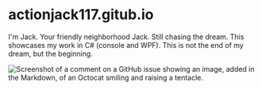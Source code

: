 # actionjack117.gitub.io
I'm Jack. Your friendly neighborhood Jack. Still chasing the dream.  This showcases my work in C# (console and WPF). This is not the end of my dream, but the beginning.

![Screenshot of a comment on a GitHub issue showing an image, added in the Markdown, of an Octocat smiling and raising a tentacle.](https://myoctocat.com/assets/images/base-octocat.svg)
